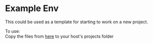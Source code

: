 # Example Env

This could be used as a template for starting to work on a new project.  

To use:  
Copy the files from [here](../examples/example_env/) to your host's projects folder
 